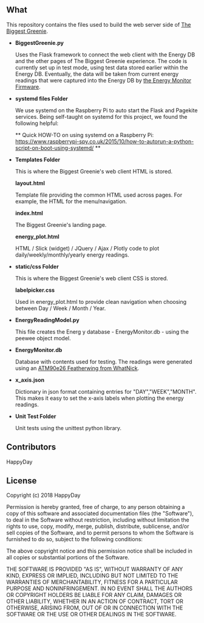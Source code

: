 ## What

This repository contains the files used to build the web server side
of [The Biggest Greenie](https://bitknitting.github.io/).
* **BiggestGreenie.py**

    Uses the Flask framework to connect the web client with the Energy DB and the other pages of The Biggest Greenie experience.  The
    code is currently set up in test mode, using test data stored
    earlier within the Energy DB.  Eventually, the data will be taken
    from current energy readings that were captured into the Energy DB
    by [the Energy Monitor Firmware](https://bitknitting.github.io/open_source.html).

* **systemd files Folder**

    We use systemd on the Raspberry Pi to auto start the Flask and Pagekite services.
    Being self-taught on systemd for this project, we found the following helpful:

    ** Quick HOW-TO on using systemd on a Raspberry Pi:   https://www.raspberrypi-spy.co.uk/2015/10/how-to-autorun-a-python-script-on-boot-using-systemd/ **  

* **Templates Folder**

    This is where the Biggest Greenie's web client HTML is stored.

    **layout.html**

    Template file providing the common HTML used across pages.  For
    example, the HTML for the menu/navigation.

    **index.html**

    The Biggest Greenie's landing page.

    **energy_plot.html**

    HTML / Slick (widget) / JQuery / Ajax / Plotly code to plot daily/weekly/monthly/yearly energy readings.

* **static/css Folder**

    This is where the Biggest Greenie's web client CSS is stored.

    **labelpicker.css**

    Used in energy_plot.html to provide clean navigation when choosing
    between Day / Week / Month / Year.

* **EnergyReadingModel.py**       

    This file creates the Energ y database - EnergyMonitor.db -
    using the peewee object model.

* **EnergyMonitor.db**

    Database with contents used for testing.  The readings were generated using an [ATM90e26 Featherwing from WhatNick](https://bitknitting.wordpress.com/2017/10/07/trying-out-the-atm90e26-featherwing/).

* **x_axis.json**

     Dictionary in json format containing entries for "DAY","WEEK","MONTH".  This makes it easy to set
     the x-axis labels when plotting the energy readings.

* **Unit Test Folder**

     Unit tests using the unittest python library.

## Contributors

HappyDay

## License

Copyright (c) 2018 HappyDay

 Permission is hereby granted, free of charge, to any person obtaining a copy
 of this software and associated documentation files (the "Software"), to deal
 in the Software without restriction, including without limitation the rights
 to use, copy, modify, merge, publish, distribute, sublicense, and/or sell
 copies of the Software, and to permit persons to whom the Software is
 furnished to do so, subject to the following conditions:

 The above copyright notice and this permission notice shall be included in
 all copies or substantial portions of the Software.

 THE SOFTWARE IS PROVIDED "AS IS", WITHOUT WARRANTY OF ANY KIND, EXPRESS OR
 IMPLIED, INCLUDING BUT NOT LIMITED TO THE WARRANTIES OF MERCHANTABILITY,
 FITNESS FOR A PARTICULAR PURPOSE AND NONINFRINGEMENT. IN NO EVENT SHALL THE
 AUTHORS OR COPYRIGHT HOLDERS BE LIABLE FOR ANY CLAIM, DAMAGES OR OTHER
 LIABILITY, WHETHER IN AN ACTION OF CONTRACT, TORT OR OTHERWISE, ARISING FROM,
 OUT OF OR IN CONNECTION WITH THE SOFTWARE OR THE USE OR OTHER DEALINGS IN
 THE SOFTWARE.
